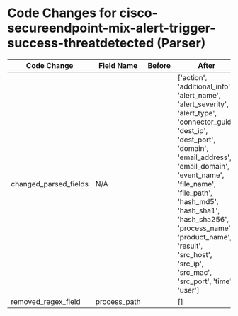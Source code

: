 # Code Changes for cisco-secureendpoint-mix-alert-trigger-success-threatdetected (Parser)

| Code Change | Field Name | Before | After |
|-------------|------------|--------|-------|
| changed_parsed_fields | N/A |  | ['action', 'additional_info', 'alert_name', 'alert_severity', 'alert_type', 'connector_guid', 'dest_ip', 'dest_port', 'domain', 'email_address', 'email_domain', 'event_name', 'file_name', 'file_path', 'hash_md5', 'hash_sha1', 'hash_sha256', 'process_name', 'product_name', 'result', 'src_host', 'src_ip', 'src_mac', 'src_port', 'time', 'user'] |
| removed_regex_field | process_path |  | [] |